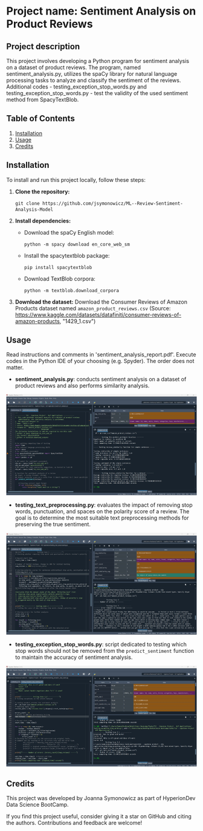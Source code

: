 # Project name: Sentiment Analysis on Product Reviews

## Project description

This project involves developing a Python program for sentiment analysis on a dataset of product reviews. The program, named sentiment_analysis.py, utilizes the spaCy library for natural language processing tasks to analyze and classify the sentiment of the reviews.
Additional codes - testing_exception_stop_words.py and testing_exception_stop_words.py - test the validity of the used sentiment method from SpacyTextBlob.

## Table of Contents
1. [Installation](#installation)
2. [Usage](#usage)
3. [Credits](#credits)

## Installation

To install and run this project locally, follow these steps:

1. **Clone the repository:**
   ```
   git clone https://github.com/jsymonowicz/ML--Review-Sentiment-Analysis-Model
   ```

2. **Install dependencies:**
   - Download the spaCy English model:
     ```
     python -m spacy download en_core_web_sm
     ```
   - Install the spacytextblob package:
     ```
     pip install spacytextblob
     ```
   - Download TextBlob corpora:
     ```
     python -m textblob.download_corpora
     ```

3. **Download the dataset:**
   Download the Consumer Reviews of Amazon Products dataset named `amazon_product_reviews.csv` (Source: https://www.kaggle.com/datasets/datafiniti/consumer-reviews-of-amazon-products, "1429_1.csv")

## Usage

Read instructions and comments in 'sentiment_analysis_report.pdf'.
Execute codes in the Python IDE of your choosing (e.g. Spyder). The order does not matter.

- **sentiment_analysis.py**: conducts sentiment analysis on a dataset of product reviews and also performs similarity analysis.
  
![Screenshot 1](sentiment_analysis_screenshot.jpg)
  
- **testing_text_preprocessing.py**: evaluates the impact of removing stop words, punctuation, and spaces on the polarity score of a review. The goal is to determine the most suitable text preprocessing methods for preserving the true sentiment.
  
![Screenshot 2](testing_text_preprocessing_screenshot.jpg)

- **testing_exception_stop_words.py**: script dedicated to testing which stop words should not be removed from the `predict_sentiment` function to maintain the accuracy of sentiment analysis.
  
![Screenshot 3](testing_exception_stop_words_screenshot.jpg)
## Credits

This project was developed by Joanna Symonowicz as part of HyperionDev Data Science BootCamp.

If you find this project useful, consider giving it a star on GitHub and citing the authors. Contributions and feedback are welcome!

